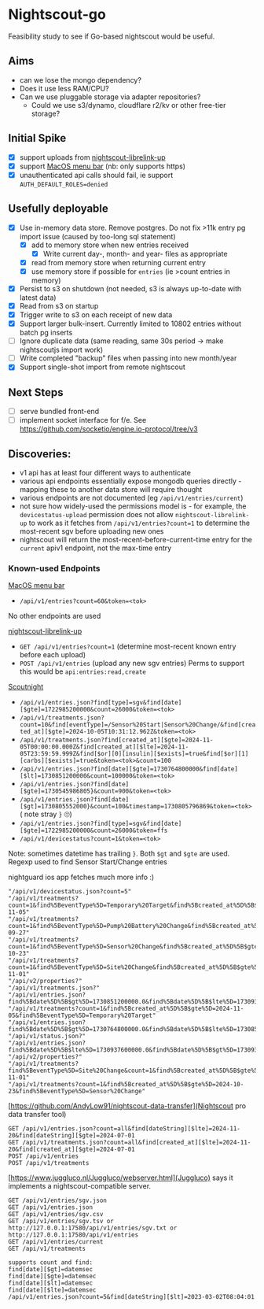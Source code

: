 # Nightscout-go
Feasibility study to see if Go-based nightscout would be useful.

## Aims
- can we lose the mongo dependency?
- Does it use less RAM/CPU?
- Can we use pluggable storage via adapter repositories?
    - Could we use s3/dynamo, cloudflare r2/kv or other free-tier storage?

## Initial Spike
 - [X] support uploads from [nightscout-librelink-up](https://github.com/timoschlueter/nightscout-librelink-up)
 - [X] support [MacOS menu bar](https://github.com/adamd9/Nightscout-MacOS-Menu-Bar) (nb: only supports https)
 - [X] unauthenticated api calls should fail, ie support `AUTH_DEFAULT_ROLES=denied`

## Usefully deployable

- [X] Use in-memory data store. Remove postgres.
      Do not fix >11k entry pg import issue (caused by too-long sql statement)
   - [X] add to memory store when new entries received
     - [X] Write current day-, month- and year- files as appropriate
   - [X] read from memory store when returning current entry
   - [X] use memory store if possible for `entries` (ie >count entries in memory)
 - [X] Persist to s3 on shutdown (not needed, s3 is always up-to-date with latest data)
 - [X] Read from s3 on startup
 - [X] Trigger write to s3 on each receipt of new data
 - [X] Support larger bulk-insert. Currently limited to 10802 entries without batch pg inserts
 - [ ] Ignore duplicate data (same reading, same 30s period -> make nightscoutjs import work)
 - [ ] Write completed "backup" files when passing into new month/year
 - [X] Support single-shot import from remote nightscout

##  Next Steps
 - [ ] serve bundled front-end
 - [ ] implement socket interface for f/e. See https://github.com/socketio/engine.io-protocol/tree/v3

## Discoveries:
- v1 api has at least four different ways to authenticate
- various api endpoints essentially expose mongodb queries directly - mapping
  these to another data store will require thought
- various endpoints are not documented (eg `/api/v1/entries/current`)
- not sure how widely-used the permissions model is - for example, the
  `devicestatus-upload` permission does not allow `nightscout-librelink-up` to
  work as it fetches from `/api/v1/entries?count=1` to determine the most-recent
  sgv before uploading new ones
- nightscout will return the most-recent-before-current-time entry for the
  `current` apiv1 endpoint, not the max-time entry


### Known-used Endpoints
[MacOS menu bar](https://github.com/adamd9/Nightscout-MacOS-Menu-Bar)
- `/api/v1/entries?count=60&token=<tok>`

No other endpoints are used

[nightscout-librelink-up](https://github.com/timoschlueter/nightscout-librelink-up)
- `GET /api/v1/entries?count=1` (determine most-recent known entry before each upload)
- `POST /api/v1/entries` (upload any new sgv entries)
Perms to support this would be `api:entries:read,create`

[Scoutnight](http://scoutnight.netlify.app)
- `/api/v1/entries.json?find[type]=sgv&find[date][$gte]=1722985200000&count=26000&token=<tok>`
- `/api/v1/treatments.json?count=10&find[eventType]=/Sensor%20Start|Sensor%20Change/&find[created_at][$gte]=2024-10-05T10:31:12.962Z&token=<tok>`
- `/api/v1/treatments.json?find[created_at][$gte]=2024-11-05T00:00:00.000Z&find[created_at][$lte]=2024-11-05T23:59:59.999Z&find[$or][0][insulin][$exists]=true&find[$or][1][carbs][$exists]=true&token=<tok>&count=100`
- `/api/v1/entries.json?find[date][$gte]=1730764800000&find[date][$lt]=1730851200000&count=100000&token=<tok>`
- `/api/v1/entries.json?find[date][$gte]=1730545986805}&count=900&token=<tok>`
- `/api/v1/entries.json?find[date][$gt]=1730805552000}&count=100&timestamp=1730805796869&token=<tok>`  ( note stray `}` 🙄)
- `/api/v1/entries.json?find[type]=sgv&find[date][$gte]=1722985200000&count=26000&token=ffs`
- `/api/v1/devicestatus?count=1&token=<tok>`

Note: sometimes datetime has trailing `}`. Both `$gt` and `$gte` are used.
Regexp used to find Sensor Start/Change entries

nightguard ios app fetches much more info :)

```
"/api/v1/devicestatus.json?count=5"
"/api/v1/treatments?count=1&find%5BeventType%5D=Temporary%20Target&find%5Bcreated_at%5D%5B$gte%5D=2024-11-05"
"/api/v1/treatments?count=1&find%5BeventType%5D=Pump%20Battery%20Change&find%5Bcreated_at%5D%5B$gte%5D=2024-09-27"
"/api/v1/treatments?count=1&find%5BeventType%5D=Sensor%20Change&find%5Bcreated_at%5D%5B$gte%5D=2024-10-23"
"/api/v1/treatments?count=1&find%5BeventType%5D=Site%20Change&find%5Bcreated_at%5D%5B$gte%5D=2024-11-01"
"/api/v2/properties?"
"/api/v1/treatments.json?"
"/api/v1/entries.json?find%5Bdate%5D%5B$gt%5D=1730851200000.0&find%5Bdate%5D%5B$lte%5D=1730937600000.0&count=1440"
"/api/v1/treatments?count=1&find%5Bcreated_at%5D%5B$gte%5D=2024-11-05&find%5BeventType%5D=Temporary%20Target"
"/api/v1/entries.json?find%5Bdate%5D%5B$gt%5D=1730764800000.0&find%5Bdate%5D%5B$lte%5D=1730851200000.0&count=1440"
"/api/v1/status.json?"
"/api/v1/entries.json?find%5Bdate%5D%5B$lte%5D=1730937600000.0&find%5Bdate%5D%5B$gt%5D=1730932773000.0&count=1440"
"/api/v2/properties?"
"/api/v1/treatments?find%5BeventType%5D=Site%20Change&count=1&find%5Bcreated_at%5D%5B$gte%5D=2024-11-01"
"/api/v1/treatments?count=1&find%5Bcreated_at%5D%5B$gte%5D=2024-10-23&find%5BeventType%5D=Sensor%20Change"
```

[https://github.com/AndyLow91/nightscout-data-transfer](Nightscout pro data transfer tool)
```
GET /api/v1/entries.json?count=all&find[dateString][$lte]=2024-11-20&find[dateString][$gte]=2024-07-01
GET /api/v1/treatments.json?count=all&find[created_at][$lte]=2024-11-20&find[created_at][$gte]=2024-07-01
POST /api/v1/entries
POST /api/v1/treatments
```

[https://www.juggluco.nl/Juggluco/webserver.html](Juggluco) says it implements a nightscout-compatible server.
```
GET /api/v1/entries/sgv.json
GET /api/v1/entries.json
GET /api/v1/entries/sgv.csv
GET /api/v1/entries/sgv.tsv or http://127.0.0.1:17580/api/v1/entries/sgv.txt or http://127.0.0.1:17580/api/v1/entries
GET /api/v1/entries/current
GET /api/v1/treatments

supports count and find:
find[date][$gt]=datemsec
find[date][$gte]=datemsec
find[date][$lt]=datemsec
find[date][$lte]=datemsec
/api/v1/entries.json?count=5&find[dateString][$lt]=2023-03-02T08:04:01
```
